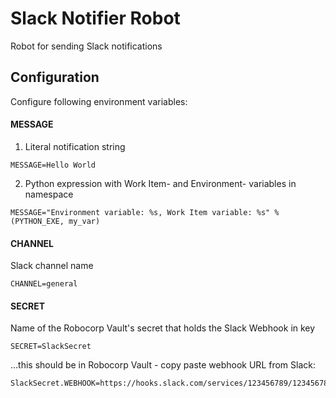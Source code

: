 # Slack Notifier Robot

Robot for sending Slack notifications

## Configuration

Configure following environment variables:

#### MESSAGE

1. Literal notification string

```
MESSAGE=Hello World
```

2. Python expression with Work Item- and Environment- variables in namespace

```
MESSAGE="Environment variable: %s, Work Item variable: %s" % (PYTHON_EXE, my_var)
```

#### CHANNEL

Slack channel name

```
CHANNEL=general
```

#### SECRET

Name of the Robocorp Vault's secret that holds the Slack Webhook in key

```
SECRET=SlackSecret
```

...this should be in Robocorp Vault - copy paste webhook URL from Slack:

```
SlackSecret.WEBHOOK=https://hooks.slack.com/services/123456789/12345678901/123456789012345678901234
```
